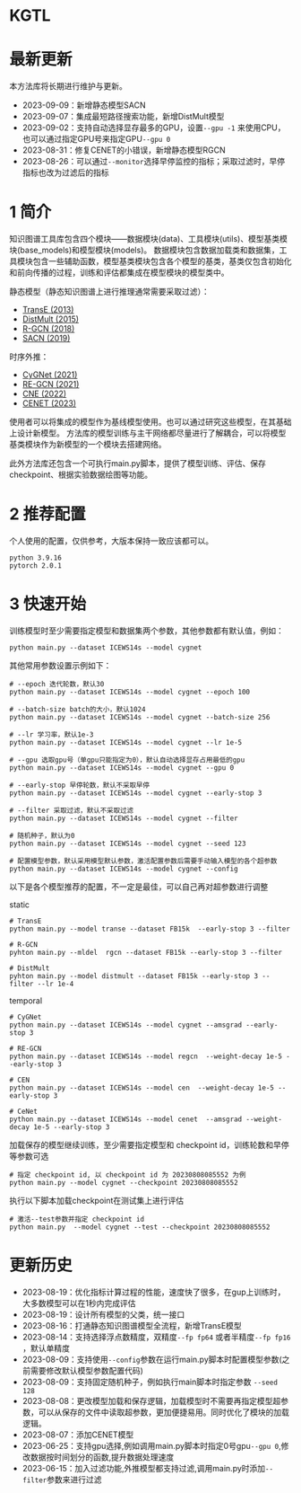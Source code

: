 # KGTL

# 最新更新

本方法库将长期进行维护与更新。
- 2023-09-09：新增静态模型SACN
- 2023-09-07：集成最短路径搜索功能，新增DistMult模型
- 2023-09-02：支持自动选择显存最多的GPU，设置`--gpu -1` 来使用CPU，也可以通过指定GPU号来指定GPU`--gpu 0`
- 2023-08-31：修复CENET的小错误，新增静态模型RGCN
- 2023-08-26：可以通过`--monitor`选择早停监控的指标；采取过滤时，早停指标也改为过滤后的指标


# 1 简介

知识图谱工具库包含四个模块——数据模块(data)、工具模块(utils)、模型基类模块(base_models)和模型模块(models)。
数据模块包含数据加载类和数据集，工具模块包含一些辅助函数，模型基类模块包含各个模型的基类，基类仅包含初始化和前向传播的过程，训练和评估都集成在模型模块的模型类中。

静态模型（静态知识图谱上进行推理通常需要采取过滤）：

- [TransE (2013)](https://proceedings.neurips.cc/paper/2013/hash/1cecc7a77928ca8133fa24680a88d2f9-Abstract.html)
- [DistMult (2015)](http://arxiv.org/abs/1412.6575)
- [R-GCN (2018)](https://link.springer.com/chapter/10.1007/978-3-319-93417-4_38)
- [SACN (2019)](https://ojs.aaai.org/index.php/AAAI/article/view/4164)

时序外推：

- [CyGNet (2021)](https://ojs.aaai.org/index.php/AAAI/article/view/16604)
- [RE-GCN (2021)](https://dl.acm.org/doi/abs/10.1145/3404835.3462963)
- [CNE (2022)](https://arxiv.org/abs/2203.07782)
- [CENET (2023)](http://arxiv.org/abs/2211.10904)

使用者可以将集成的模型作为基线模型使用。也可以通过研究这些模型，在其基础上设计新模型。
方法库的模型训练与主干网络都尽量进行了解耦合，可以将模型基类模块作为新模型的一个模块去搭建网络。

此外方法库还包含一个可执行main.py脚本，提供了模型训练、评估、保存checkpoint、根据实验数据绘图等功能。

# 2 推荐配置

个人使用的配置，仅供参考，大版本保持一致应该都可以。

```
python 3.9.16
pytorch 2.0.1
```

# 3 快速开始

训练模型时至少需要指定模型和数据集两个参数，其他参数都有默认值，例如：

```shell
python main.py --dataset ICEWS14s --model cygnet
```

其他常用参数设置示例如下：

```shell
# --epoch 迭代轮数，默认30
python main.py --dataset ICEWS14s --model cygnet --epoch 100

# --batch-size batch的大小，默认1024
python main.py --dataset ICEWS14s --model cygnet --batch-size 256

# --lr 学习率，默认1e-3
python main.py --dataset ICEWS14s --model cygnet --lr 1e-5

# --gpu 选取gpu号（单gpu只能指定为0），默认自动选择显存占用最低的gpu
python main.py --dataset ICEWS14s --model cygnet --gpu 0

# --early-stop 早停轮数，默认不采取早停
python main.py --dataset ICEWS14s --model cygnet --early-stop 3

# --filter 采取过滤，默认不采取过滤
python main.py --dataset ICEWS14s --model cygnet --filter

# 随机种子，默认为0
python main.py --dataset ICEWS14s --model cygnet --seed 123

# 配置模型参数，默认采用模型默认参数，激活配置参数后需要手动输入模型的各个超参数
python main.py --dataset ICEWS14s --model cygnet --config
```

以下是各个模型推荐的配置，不一定是最佳，可以自己再对超参数进行调整

static

```shell
# TransE
python main.py --model transe --dataset FB15k  --early-stop 3 --filter

# R-GCN
pyhton main.py --mldel  rgcn --dataset FB15k --early-stop 3 --filter

# DistMult
pyhton main.py --model distmult --dataset FB15k --early-stop 3 --filter --lr 1e-4
```

temporal

```shell
# CyGNet
python main.py --dataset ICEWS14s --model cygnet --amsgrad --early-stop 3

# RE-GCN
python main.py --dataset ICEWS14s --model regcn  --weight-decay 1e-5 --early-stop 3

# CEN
python main.py --dataset ICEWS14s --model cen  --weight-decay 1e-5 --early-stop 3

# CeNet
python main.py --dataset ICEWS14s --model cenet  --amsgrad --weight-decay 1e-5 --early-stop 3

```

加载保存的模型继续训练，至少需要指定模型和 checkpoint id，训练轮数和早停等参数可选

```shell
# 指定 checkpoint id, 以 checkpoint id 为 20230808085552 为例
python main.py --model cygnet --checkpoint 20230808085552
```

执行以下脚本加载checkpoint在测试集上进行评估

```shell
# 激活--test参数并指定 checkpoint id
python main.py  --model cygnet --test --checkpoint 20230808085552
```

# 更新历史

- 2023-08-19：优化指标计算过程的性能，速度快了很多，在gup上训练时，大多数模型可以在1秒内完成评估
- 2023-08-19：设计所有模型的父类，统一接口
- 2023-08-16：打通静态知识图谱模型全流程，新增TransE模型
- 2023-08-14：支持选择浮点数精度，双精度`--fp fp64` 或者半精度`--fp fp16` ，默认单精度
- 2023-08-09：支持使用`--config`参数在运行main.py脚本时配置模型参数(之前需要修改默认模型参数配置代码)
- 2023-08-09：支持固定随机种子，例如执行main脚本时指定参数 `--seed 128`
- 2023-08-08：更改模型加载和保存逻辑，加载模型时不需要再指定模型超参数，可以从保存的文件中读取超参数，更加便捷易用。同时优化了模块的加载逻辑。
- 2023-08-07：添加CENET模型
- 2023-06-25：支持gpu选择,例如调用main.py脚本时指定0号gpu`--gpu 0`,修改数据按时间划分的函数,提升数据处理速度
- 2023-06-15：加入过滤功能,外推模型都支持过滤,调用main.py时添加`--filter`参数来进行过滤